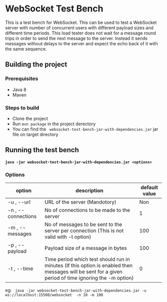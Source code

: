 # WebSocket Test Bench
This is a test bench for WebSocket.
This can be used to test a WebSocket server with number of concurrent users with different payload sizes and different time periods. This load tester does not wait for a message round trips in order to send the next message to the server. Instead it sends messages without delays to the server and expect the echo back of it with the same sequence.

## Building the project
### Prerequisites
* Java 8
* Maven

### Steps to build
* Clone the project
* Run `mvn package` in the project derectory
* You can find the ` websocket-test-bench-jar-with-dependencies.jar` jar file on target directory

## Running the test bench

#### `java -jar websocket-test-bench-jar-with-dependencies.jar <options>`

### Options

|option|description|default value|
|------|-----------|-------------|
|-u , --url|URL of the server (Mandotory)|Non|
|-n , --connections|No of connections to be made to the server|1|
|-m , --messages|No of messages to be sent to the server per connection (This is not valid with -t option)|100|
|-p , --payload|Payload size of a message in bytes|100|
|-t , --time|Time period which test should run in minutes (If this option is enabled then messages will be sent for a given period of time ignoring the -m option)|0|

eg: ` java -jar websocket-test-bench-jar-with-dependencies.jar -u ws://localhost:15500/websocket  -n 10 -m 100`
